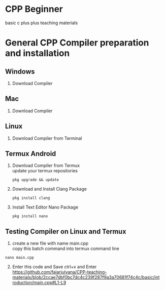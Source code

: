 # CPP Beginner
basic c plus plus teaching materials
# General CPP Compiler preparation and installation
## Windows
1. Download Compiler 
## Mac
1. Download Compiler
## Linux
1. Download Compiler from Terminal
## Termux Android
1. Download Compiler from Termux <br>
   update your termux repositories

   ```
   pkg upgrade && update 

   ```
2. Download and Install Clang Package
   ```
   pkg install clang
   ```
3. Install Text Editor Nano Package
   ```
   pkg install nano
   ```
## Testing Compiler on Linux and Termux

 1. create a new file with name main.cpp <br>
   copy this batch command into termux command line
   ```
   nano main.cpp
   ```
   
  2. Enter this code and Save ctrl+x and Enter
   https://github.com/fajarjulyana/CPP-teaching-materials/blob/2ccae7dbf0bc7dc4c239f287f9a3a70681f74c4c/basic/introduction/main.cpp#L1-L9
